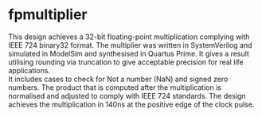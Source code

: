 # fpmultiplier
This design achieves a 32-bit floating-point multiplication complying with IEEE 724 binary32 format.
The multiplier was written in SystemVerilog and simulated in ModelSim and synthesised in Quartus Prime. 
It gives a result utilising rounding via truncation to give acceptable precision for real life applications.  
It includes cases to check for Not a number (NaN) and signed zero numbers. 
The product that is computed after the multiplication is normalised and adjusted to comply with IEEE 724 standards. 
The design achieves the multiplication in 140ns at the positive edge of the clock pulse.
